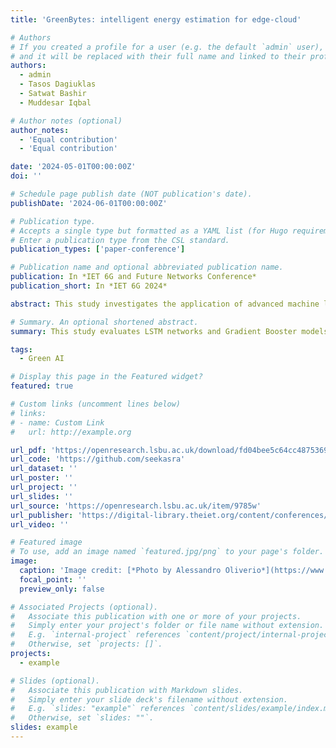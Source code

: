 ```yaml
---
title: 'GreenBytes: intelligent energy estimation for edge-cloud'

# Authors
# If you created a profile for a user (e.g. the default `admin` user), write the username (folder name) here
# and it will be replaced with their full name and linked to their profile.
authors:
  - admin
  - Tasos Dagiuklas
  - Satwat Bashir
  - Muddesar Iqbal

# Author notes (optional)
author_notes:
  - 'Equal contribution'
  - 'Equal contribution'

date: '2024-05-01T00:00:00Z'
doi: ''

# Schedule page publish date (NOT publication's date).
publishDate: '2024-06-01T00:00:00Z'

# Publication type.
# Accepts a single type but formatted as a YAML list (for Hugo requirements).
# Enter a publication type from the CSL standard.
publication_types: ['paper-conference']

# Publication name and optional abbreviated publication name.
publication: In *IET 6G and Future Networks Conference*
publication_short: In *IET 6G 2024*

abstract: This study investigates the application of advanced machine learning models, specifically Long Short-Term Memory (LSTM) networks and Gradient Booster models, for accurate energy consumption estimation within a Kubernetes cluster environment. It aims to enhance sustainable computing practices by providing precise predictions of energy usage across various computing nodes. Through meticulous analysis of model performance on both master and worker nodes, the research reveals the strengths and potential applications of these models in promoting energy efficiency. The LSTM model demonstrates remarkable predictive accuracy, particularly in capturing dynamic computing workloads over time, evidenced by low mean squared error (MSE) rates and the ability to closely track actual energy consumption trends. Conversely, the Gradient Booster model showcases robustness and adaptability across different computational environments, despite slightly higher MSE values. The study underscores the complementary nature of these models in advancing sustainable computing practices, suggesting their integration into energy management systems could significantly enhance environmental sustainability in technology operations.

# Summary. An optional shortened abstract.
summary: This study evaluates LSTM networks and Gradient Booster models for predicting energy consumption in Kubernetes clusters. The LSTM model excels in accurately tracking dynamic workloads, while the Gradient Booster model offers robustness across diverse environments. Integrating these models into energy management optimisations systems could greatly enhance sustainability in edge-cloud environments.

tags:
  - Green AI

# Display this page in the Featured widget?
featured: true

# Custom links (uncomment lines below)
# links:
# - name: Custom Link
#   url: http://example.org

url_pdf: 'https://openresearch.lsbu.ac.uk/download/fd04bee5c64cc48753695c1556c3848ded6f6c435b29e2b83daef8c7d9537904/663311/GreenBytes__Intelligent_Energy_Estimation_for_Edge_Cloud.pdf'
url_code: 'https://github.com/seekasra'
url_dataset: ''
url_poster: ''
url_project: ''
url_slides: ''
url_source: 'https://openresearch.lsbu.ac.uk/item/9785w'
url_publisher: 'https://digital-library.theiet.org/content/conferences/10.1049/icp.2024.2237'
url_video: ''

# Featured image
# To use, add an image named `featured.jpg/png` to your page's folder.
image:
  caption: 'Image credit: [*Photo by Alessandro Oliverio*](https://www.pexels.com/photo/silver-and-green-circuit-board-1472443/)'
  focal_point: ''
  preview_only: false

# Associated Projects (optional).
#   Associate this publication with one or more of your projects.
#   Simply enter your project's folder or file name without extension.
#   E.g. `internal-project` references `content/project/internal-project/index.md`.
#   Otherwise, set `projects: []`.
projects:
  - example

# Slides (optional).
#   Associate this publication with Markdown slides.
#   Simply enter your slide deck's filename without extension.
#   E.g. `slides: "example"` references `content/slides/example/index.md`.
#   Otherwise, set `slides: ""`.
slides: example
---
```

